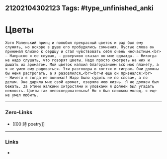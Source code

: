 21202104302123
Tags: #type_unfinished_anki
---
# Цветы

    Хотя Маленький принц и полюбил прекрасный цветок и рад был ему служить, но вскоре в душе его пробудились сомнения. Пустые слова он принимал близко к сердцу и стал чувствовать себя очень несчастным.<br>— Напрасно я ее слушал, — доверчиво сказал он мне однажды. — Никогда не надо слушать, что говорят цветы. Надо просто смотреть на них и дышать их ароматом. Мой цветок напоил благоуханием всю мою планету, а я не умел ему радоваться. Эти разговоры о когтях и тиграх… Они должны бы меня растрогать, а я разозлился…<br><br>И еще он признался:<br>— Ничего я тогда не понимал! Надо было судить не по словам, а по делам. Она дарила мне свой аромат, озаряла мою жизнь. Я не должен был бежать. За этими жалкими хитростями и уловками я должен был угадать нежность. Цветы так непоследовательны! Но я был слишком молод, я еще не умел любить.

---
### Zero-Links
- [[00 詩 poetry]]
---
### Links
-